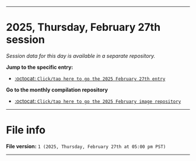 
***

# 2025, Thursday, February 27th session

_Session data for this day is available in a separate repository._

**Jump to the specific entry:**

- [:octocat: `Click/tap here to go the 2025 February 27th entry`](https://github.com/seanpm2001/SeansLifeArchive_Images_ModernSmurfsVillage_Y2025_V2/tree/SeansLifeArchive_ModernSmurfsVillage_Y2025_V2_Main-dev/2025/02_February/27/)

**Go to the monthly compilation repository**

- [:octocat: `Click/tap here to go the 2025 February image repository`](https://github.com/seanpm2001/SeansLifeArchive_Images_ModernSmurfsVillage_Y2025_V2/)

***

# File info

**File version:** `1 (2025, Thursday, February 27th at 05:00 pm PST)`

***
